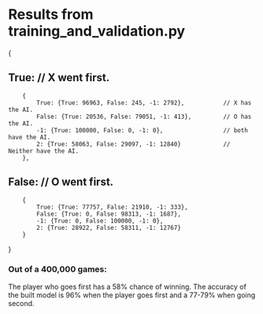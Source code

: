 # Results from training_and_validation.py
{
 ## True: 														// X went first.
		{
			True: {True: 96963, False: 245, -1: 2792},           // X has the AI.
			False: {True: 20536, False: 79051, -1: 413},         // O has the AI.
			-1: {True: 100000, False: 0, -1: 0},                 // both have the AI.
			2: {True: 58063, False: 29097, -1: 12840}            // Neither have the AI.
		},
##	False:                                                       // O went first.
		{
			True: {True: 77757, False: 21910, -1: 333},
			False: {True: 0, False: 98313, -1: 1687},
			-1: {True: 0, False: 100000, -1: 0},
			2: {True: 28922, False: 58311, -1: 12767}
		}
}
### Out of a 400,000 games:
The player who goes first has a 58% chance of winning.
The accuracy of the built model is 96% when the player goes first and a 77-79%
when going second.
